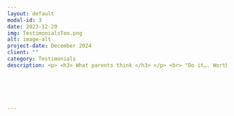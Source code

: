 ```yaml
---
layout: default
modal-id: 3
date: 2023-12-29
img: TestimonialsToo.png
alt: image-alt
project-date: December 2024
client: ""
category: Testimonials
description: <p> <h3> What parents think </h3> </p> <br> "Do it…. Worth every penny"</p> <br> Jon <br> July 2023. <br> <br> <p> "Rachel is friendly and approachable, great communication and honest feedback, putting parents and their children at ease, at what can be a stressful time. Also has a good understanding that working with teenagers isn’t always easy, but remains calm and considerate of their individual needs, allowing them to talk honestly about their studies. If you are looking for a tutor, get in touch with Rachel, she will have a positive impact on your child." <br> Hayley <br> Sept 2023 <br> <br> <p> "Would wholeheartedly recommend your tutoring to anyone, and I’ll be engaging your services again for my son provided he does ok in his GCSE’s!"</p> <br> Nicky <br> Sept 2023 <br> <br> <p> "Go for it! If you just need that bit of extra support and honing of techniques, Rachel can work with you child to give them the confidence to go into that exam in a positive frame of mind. She’s flexible and can work on what you need." </p> <br> Becky <br> Aug 2023 <br> <br> <p> "I would highly recommend your tutoring to another parent as you take the time, patience and go that extra mile and you really do care about the progression of your pupil.” </p>  <br> Claire <br> Sept 2023 <br> <br> <p> <h3>And what do the students think:</h3> </p> <br> <p> <br> <p> "How did you find our tutoring sessions?” </p> <br>  <p> "Helpful, friendly, confidence giving and very supportive." </p>  <br> Katie <br> Sept 2023 <br> <br> <p> "What helped to improve your maths the most?”</p> <br> <p> "Focussing on my weakest areas with plenty of practice and working on identifying what the question wants." </p>






---
```

